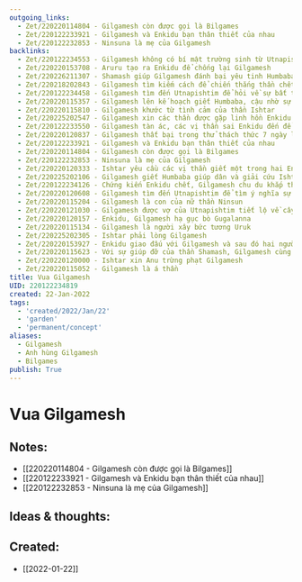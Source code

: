 ```yaml
---
outgoing_links:
  - Zet/220220114804 - Gilgamesh còn được gọi là Bilgames
  - Zet/220122233921 - Gilgamesh và Enkidu bạn thân thiết của nhau
  - Zet/220122232853 - Ninsuna là mẹ của Gilgamesh
backlinks:
  - Zet/220122234553 - Gilgamesh không có bí mật trường sinh từ Utnapishtim
  - Zet/220220153708 - Aruru tạo ra Enkidu để chống lại Gilgamesh
  - Zet/220226211307 - Shamash giúp Gilgamesh đánh bại yêu tinh Humbaba
  - Zet/220218202843 - Gilgamesh tìm kiếm cách để chiến thắng thần chết nhưng thất bại
  - Zet/220122234458 - Gilgamesh tìm đến Utnapishtim để hỏi về sự bất tử
  - Zet/220220115357 - Gilgamesh lên kế hoạch giết Humbaba, cậu nhờ sự trợ giúp của thần mặt trời
  - Zet/220220115810 - Gilgamesh khước từ tình cảm của thần Ishtar
  - Zet/220225202547 - Gilgamesh xin các thần được gặp linh hồn Enkidu để hỏi về cuộc sống sau khi chết
  - Zet/220122233550 - Gilgamesh tàn ác, các vị thần sai Enkidu đến để cảm hóa ông
  - Zet/220220120837 - Gilgamesh thất bại trong thử thách thức 7 ngày liên tục
  - Zet/220122233921 - Gilgamesh và Enkidu bạn thân thiết của nhau
  - Zet/220220114804 - Gilgamesh còn được gọi là Bilgames
  - Zet/220122232853 - Ninsuna là mẹ của Gilgamesh
  - Zet/220220120333 - Ishtar yêu cầu các vị thần giết một trong hai Enkidu và Gilgamesh
  - Zet/220225202106 - Gilgamesh giết Humbaba giúp dân và giải cứu Ishtar
  - Zet/220122234126 - Chứng kiến Enkidu chết, Gilgamesh chu du khắp thế giới tìm kiếm phương thuốc trường sinh
  - Zet/220220120608 - Gilgamesh tìm đến Utnapishtim để tìm ý nghĩa sự sống
  - Zet/220220115204 - Gilgamesh là con của nữ thần Ninsun
  - Zet/220220121030 - Gilgamesh được vợ của Utnapishtim tiết lộ về cây làm trẻ
  - Zet/220220120157 - Enkidu, Gilgamesh hạ gục bò Gugalanna
  - Zet/220220115134 - Gilgamesh là người xây bức tương Uruk
  - Zet/220225202305 - Ishtar phải lòng Gilgamesh
  - Zet/220220153927 - Enkidu giao đấu với Gilgamesh và sau đó hai người trở thành bạn thân
  - Zet/220220115623 - Với sự giúp đỡ của thần Shamash, Gilgamesh cùng Enkidu giết chết Humbaba
  - Zet/220220120000 - Ishtar xin Anu trừng phạt Gilgamesh
  - Zet/220220115052 - Gilgamesh là á thần
title: Vua Gilgamesh
UID: 220122234819
created: 22-Jan-2022
tags:
  - 'created/2022/Jan/22'
  - 'garden'
  - 'permanent/concept'
aliases:
  - Gilgamesh
  - Anh hùng Gilgamesh
  - Bilgames
publish: True
---
```

# Vua Gilgamesh

## Notes:
- [[220220114804 - Gilgamesh còn được gọi là Bilgames]]
- [[220122233921 - Gilgamesh và Enkidu bạn thân thiết của nhau]]
- [[220122232853 - Ninsuna là mẹ của Gilgamesh]]

## Ideas & thoughts:



## Created:
- [[2022-01-22]]
